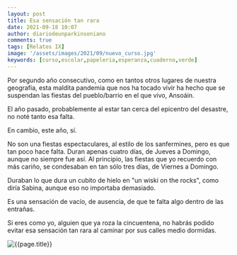 ```yaml
---
layout: post
title: Esa sensación tan rara
date: 2021-09-18 10:07
author: diariodeunparkinsoniano
comments: true
tags: [Relatos IX]
image: '/assets/images/2021/09/nuevo_curso.jpg'
keywords: [curso,escolar,papeleria,esperanza,cuaderno,verde]
---
```

Por segundo año consecutivo, como en tantos otros lugares de nuestra geografía, esta maldita pandemia que nos ha tocado vivir ha hecho que se suspendan las fiestas del pueblo/barrio en el que vivo, Ansoáin.

El año pasado, probablemente al estar tan cerca del epicentro del desastre, no noté tanto esa falta.

En cambio, este año, sí.

No son una fiestas espectaculares, al estilo de los sanfermines, pero es que tan poco hace falta.
Duran apenas cuatro días, de Jueves a Domingo, aunque no siempre fue así.
Al principio, las fiestas que yo recuerdo con más cariño, se condesaban en tan sólo tres días, de Viernes a Domingo.

Duraban lo que dura un cubito de hielo en "un wiski on the rocks", como diría Sabina, aunque eso no importaba demasiado.

Es una sensación de vacío, de ausencia, de que te falta algo dentro de las entrañas.

Si eres como yo, alguien que ya roza la cincuentena, no habrás podido evitar esa sensación tan rara al caminar por sus calles medio dormidas.


















<img class="img-fluid"  src="{{page.image}}" alt="{{page.title}}" />

